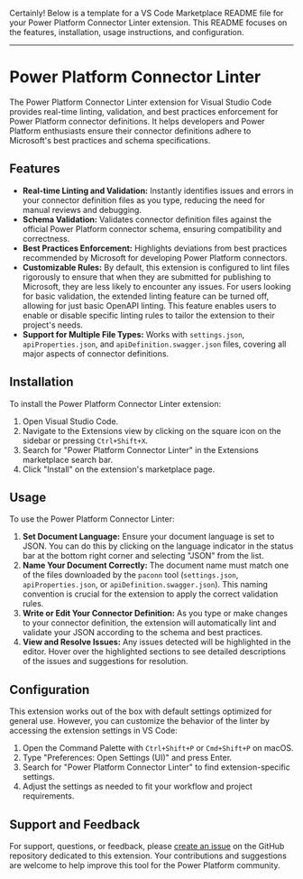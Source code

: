 Certainly! Below is a template for a VS Code Marketplace README file for your Power Platform Connector Linter extension. This README focuses on the features, installation, usage instructions, and configuration.

---

# Power Platform Connector Linter

The Power Platform Connector Linter extension for Visual Studio Code provides real-time linting, validation, and best practices enforcement for Power Platform connector definitions. It helps developers and Power Platform enthusiasts ensure their connector definitions adhere to Microsoft's best practices and schema specifications.

## Features

- **Real-time Linting and Validation:** Instantly identifies issues and errors in your connector definition files as you type, reducing the need for manual reviews and debugging.
- **Schema Validation:** Validates connector definition files against the official Power Platform connector schema, ensuring compatibility and correctness.
- **Best Practices Enforcement:** Highlights deviations from best practices recommended by Microsoft for developing Power Platform connectors.
- **Customizable Rules:** By default, this extension is configured to lint files rigorously to ensure that when they are submitted for publishing to Microsoft, they are less likely to encounter any issues. For users looking for basic validation, the extended linting feature can be turned off, allowing for just basic OpenAPI linting. This feature enables users to enable or disable specific linting rules to tailor the extension to their project's needs.
- **Support for Multiple File Types:** Works with `settings.json`, `apiProperties.json`, and `apiDefinition.swagger.json` files, covering all major aspects of connector definitions.

## Installation

To install the Power Platform Connector Linter extension:

1. Open Visual Studio Code.
2. Navigate to the Extensions view by clicking on the square icon on the sidebar or pressing `Ctrl+Shift+X`.
3. Search for "Power Platform Connector Linter" in the Extensions marketplace search bar.
4. Click "Install" on the extension's marketplace page.

## Usage

To use the Power Platform Connector Linter:

1. **Set Document Language:** Ensure your document language is set to JSON. You can do this by clicking on the language indicator in the status bar at the bottom right corner and selecting "JSON" from the list.
2. **Name Your Document Correctly:** The document name must match one of the files downloaded by the `paconn` tool (`settings.json`, `apiProperties.json`, or `apiDefinition.swagger.json`). This naming convention is crucial for the extension to apply the correct validation rules.
3. **Write or Edit Your Connector Definition:** As you type or make changes to your connector definition, the extension will automatically lint and validate your JSON according to the schema and best practices.
4. **View and Resolve Issues:** Any issues detected will be highlighted in the editor. Hover over the highlighted sections to see detailed descriptions of the issues and suggestions for resolution.

## Configuration

This extension works out of the box with default settings optimized for general use. However, you can customize the behavior of the linter by accessing the extension settings in VS Code:

1. Open the Command Palette with `Ctrl+Shift+P` or `Cmd+Shift+P` on macOS.
2. Type "Preferences: Open Settings (UI)" and press Enter.
3. Search for "Power Platform Connector Linter" to find extension-specific settings.
4. Adjust the settings as needed to fit your workflow and project requirements.

## Support and Feedback

For support, questions, or feedback, please [create an issue](https://github.com/rwilson504/power-platform-connector-linter/issues) on the GitHub repository dedicated to this extension. Your contributions and suggestions are welcome to help improve this tool for the Power Platform community.
